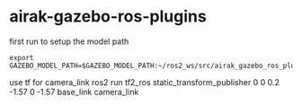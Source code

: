 # airak-gazebo-ros-plugins


first run to setup the model path
```
export GAZEBO_MODEL_PATH=$GAZEBO_MODEL_PATH:~/ros2_ws/src/airak_gazebo_ros_plugins/models
```

use tf for camera_link
ros2 run tf2_ros static_transform_publisher 0 0 0.2 -1.57 0 -1.57 base_link camera_link
